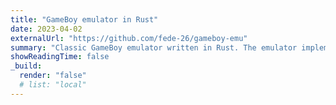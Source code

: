 ```yaml
---
title: "GameBoy emulator in Rust"
date: 2023-04-02
externalUrl: "https://github.com/fede-26/gameboy-emu"
summary: "Classic GameBoy emulator written in Rust. The emulator implements all CPU OP codes. PPU and interrupts are not implemented."
showReadingTime: false
_build:
  render: "false"
  # list: "local"
---
```

